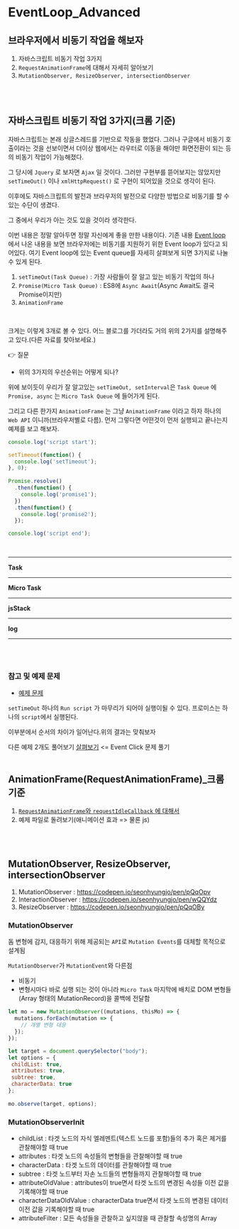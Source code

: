 # EventLoop_Advanced

## 브라우저에서 비동기 작업을 해보자

1. 자바스크립트 비동기 작업 3가지
2. `RequestAnimationFrame`에 대해서 자세히 알아보기
3. `MutationObserver, ResizeObserver, intersectionObserver`

<br/>
<br/>

## 자바스크립트 비동기 작업 3가지(크롬 기준)

자바스크립트는 본래 싱글스레드를 기반으로 작동을 했었다. 그러나 구글에서 비동기 호출이라는 것을 선보이면서 더이상 웹에서는 라우터로 이동을 해야만 화면전환이 되는 등의 비동기 작업이 가능해졌다. 
<br/>

그 당시에 `Jquery` 로 보자면 `Ajax` 일 것이다. 그러만 구현부를 뜯어보지는 않았지만 `setTimeOut()` 이나 `xmlHttpRequest()` 로 구현이 되어있을 것으로 생각이 된다.
<br/>

이후에도 자바스크립트의 발전과 브라우저의 발전으로 다양한 방법으로 비동기를 할 수 있는 수단이 생겼다. 
<br/>

그 중에서 우리가 아는 것도 있을 것이라 생각한다.
<br/>

이번 내용은 정말 알아두면 정말 자신에게 좋을 만한 내용이다. 기존 내용 [Event loop](https://github.com/SeonHyungJo/FrontEnd-Dev/blob/master/Browser/EventLoop.md) 에서 나온 내용을 보면 브라우저에는 비동기를 지원하기 위한 Event loop가 있다고 되어있다. 여기 Event loop에 있는 Event queue를 자세히 살펴보게 되면 3가지로 나눌수 있게 된다.
<br/>

1. `setTimeOut(Task Queue)` : 가장 사람들이 잘 알고 있는 비동기 작업의 하나
2. `Promise(Micro Task Queue)` : ES8에 `Async Await`(Async Await도 결국 Promise이지만)
3. `AnimationFrame`

<br/>

크게는 이렇게 3개로 볼 수 있다. 어느 블로그를 가더라도 거의 위의 2가지를 설명해주고 있다.(다른 자료를 찾아보세요.)
<br/>

:point_right: 질문

- 위의 3가지의 우선순위는 어떻게 되나?

위에 보이듯이 우리가 잘 알고있는 `setTimeOut, setInterval`은 `Task Queue` 에 `Promise, async` 는 `Micro Task Queue` 에 들어가게 된다.
<br/>

그리고 다른 한가지 `AnimationFrame` 는 그냥 `AnimationFrame` 이라고 하자 하나의 `Web API` 이니까(브라우저별로 다름). 먼저 그렇다면 어떤것이 먼저 실행되고 끝나는지 예제를 보고 해보자.
<br/>

```js 
console.log('script start'); 

setTimeout(function() { 
  console.log('setTimeout'); 
}, 0); 
	
Promise.resolve()
  .then(function() { 
    console.log('promise1'); 
  })
  .then(function() { 
    console.log('promise2'); 
  }); 

console.log('script end');
```

<br/>

---
**Task**

---
**Micro Task**

---
**jsStack**

---
**log**

---

<br/>
<br/>

### 참고 및 예제 문제

- [예제 문제](https://jakearchibald.com/2015/tasks-microtasks-queues-and-schedules)

`setTimeOut` 하나의 `Run script` 가 마무리가 되어야 실행이될 수 있다. 프로미스는 하나의 `script`에서 실행된다. 
<br/>

이부분에서 순서의 차이가 일어난다.위의 결과는 맞춰보자
<br/>

다른 예제 2개도 풀어보기 [살펴보기]((https://jakearchibald.com/2015/tasks-microtasks-queues-and-schedules)) <= Event Click 문제 풀기
<br/>
<br/>

## AnimationFrame(RequestAnimationFrame)_크롬 기준

1. [`RequestAnimationFrame`와 `requestIdleCallback` 에 대해서](https://www.slideshare.net/deview/133-vsync)
2.  예제 파일로 돌려보기(애니메이션 효과 => 물론 js)

<br/>
<br/>

## MutationObserver, ResizeObserver, intersectionObserver

1. MutationObserver : https://codepen.io/seonhyungjo/pen/pQqOpv
2. InteractionObserver : https://codepen.io/seonhyungjo/pen/wQQYdz
3. ResizeObserver : https://codepen.io/seonhyungjo/pen/pQqOBy
   

### MutationObserver

돔 변형에 감지, 대응하기 위해 제공되는 `API`로 `Mutation Events`를 대체할 목적으로 설계됨

`MutationObserver`가 `MutationEvent`와 다른점

- 비동기
- 변형시마다 바로 실행 되는 것이 아니라 `Micro Task` 마지막에 배치로 DOM 변형들(Array 형태의 MutationRecord)을 콜백에 전달함

```js
let mo = new MutationObserver((mutations, thisMo) => {
  mutations.forEach(mutation => {
    // 개별 변형 대응
  });
});

let target = document.querySelector("body");
let options = {
 childList: true,
 attributes: true,
 subtree: true,
 characterData: true
};
 
mo.observe(target, options);
```

### MutationObserverInit

- childList : 타겟 노드의 자식 엘레멘트(텍스트 노드를 포함)들의 추가 혹은 제거를 관찰해야할 때 true
- attributes : 타겟 노드의 속성들의 변형들을 관찰해야할 때 true
- characterData : 타겟 노드의 데이터를 관찰해야할 때 true
- subtree : 타겟 노드부터 자손 노드들의 변형들까지 관찰해야할 때 true
- attributeOldValue : attributes이 true면서 타겟 노드의 변경된 속성들 이전 값을 기록해야할 때 true
- characterDataOldValue : characterData true면서 타겟 노드의 변경된 데이터 이전 값을 기록해야할 때 true
- attributeFilter : 모든 속성들을 관찰하고 싶지않을 때 관찰할 속성명의 Array
